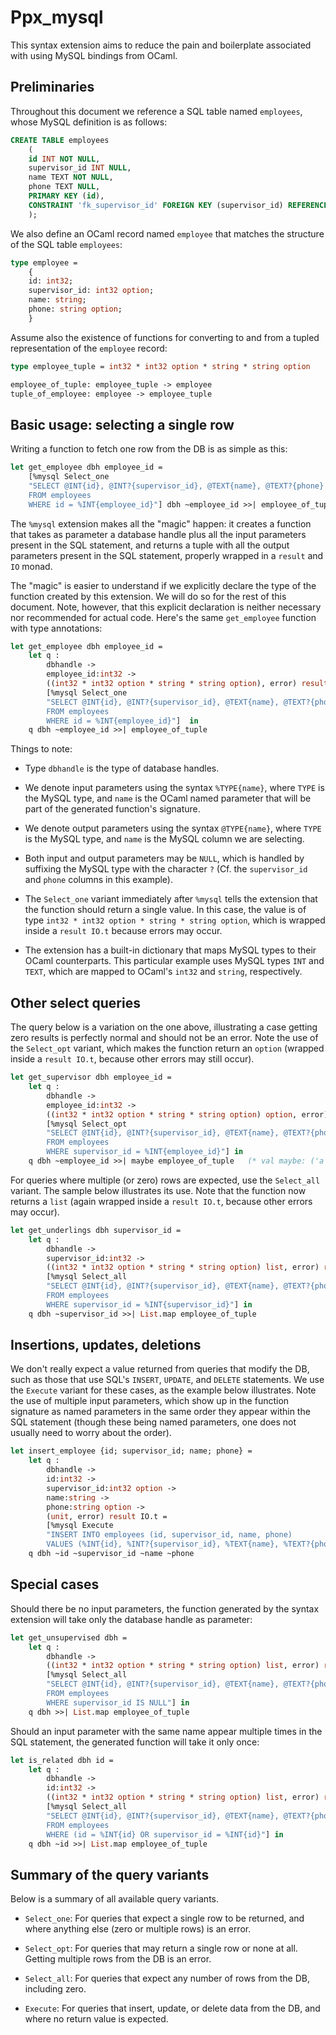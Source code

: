 Ppx_mysql
=========

This syntax extension aims to reduce the pain and boilerplate associated with using
MySQL bindings from OCaml.


Preliminaries
-------------

Throughout this document we reference a SQL table named `employees`, whose MySQL
definition is as follows:

```sql
CREATE TABLE employees
    (
    id INT NOT NULL,
    supervisor_id INT NULL,
    name TEXT NOT NULL,
    phone TEXT NULL,
    PRIMARY KEY (id),
    CONSTRAINT 'fk_supervisor_id' FOREIGN KEY (supervisor_id) REFERENCES employees(id)
    );
```

We also define an OCaml record named `employee` that matches the structure
of the SQL table `employees`:

```ocaml
type employee =
    {
    id: int32;
    supervisor_id: int32 option;
    name: string;
    phone: string option;
    }
```

Assume also the existence of functions for converting to and from a tupled representation
of the `employee` record:

```ocaml
type employee_tuple = int32 * int32 option * string * string option

employee_of_tuple: employee_tuple -> employee
tuple_of_employee: employee -> employee_tuple
```

Basic usage: selecting a single row
-----------------------------------

Writing a function to fetch one row from the DB is as simple as this:

```ocaml
let get_employee dbh employee_id =
    [%mysql Select_one
    "SELECT @INT{id}, @INT?{supervisor_id}, @TEXT{name}, @TEXT?{phone}
    FROM employees
    WHERE id = %INT{employee_id}"] dbh ~employee_id >>| employee_of_tuple
```

The `%mysql` extension makes all the "magic" happen: it creates a function
that takes as parameter a database handle plus all the input parameters
present in the SQL statement, and returns a tuple with all the output
parameters present in the SQL statement, properly wrapped in a `result`
and `IO` monad.

The "magic" is easier to understand if we explicitly declare the type
of the function created by this extension. We will do so for the rest
of this document.  Note, however, that this explicit declaration is
neither necessary nor recommended for actual code.  Here's the same
`get_employee` function with type annotations:

```ocaml
let get_employee dbh employee_id =
    let q :
        dbhandle ->
        employee_id:int32 ->
        ((int32 * int32 option * string * string option), error) result IO.t =
        [%mysql Select_one
        "SELECT @INT{id}, @INT?{supervisor_id}, @TEXT{name}, @TEXT?{phone}
        FROM employees
        WHERE id = %INT{employee_id}"]  in
    q dbh ~employee_id >>| employee_of_tuple
```

Things to note:

 - Type `dbhandle` is the type of database handles.

 - We denote input parameters using the syntax `%TYPE{name}`, where
   `TYPE` is the MySQL type, and `name` is the OCaml named parameter
   that will be part of the generated function's signature.

 - We denote output parameters using the syntax `@TYPE{name}`, where
   `TYPE` is the MySQL type, and `name` is the MySQL column we are
   selecting.

 - Both input and output parameters may be `NULL`, which is handled
   by suffixing the MySQL type with the character `?` (Cf. the
   `supervisor_id` and `phone` columns in this example).

 - The `Select_one` variant immediately after `%mysql` tells the
   extension that the function should return a single value.
   In this case, the value is of type `int32 * int32 option * string * string option`,
   which is wrapped inside a `result IO.t` because errors may occur.

 - The extension has a built-in dictionary that maps MySQL types
   to their OCaml counterparts.  This particular example uses MySQL
   types `INT` and `TEXT`, which are mapped to OCaml's `int32` and
   `string`, respectively.


Other select queries
--------------------

The query below is a variation on the one above, illustrating a case
getting zero results is perfectly normal and should not be an error.
Note the use of the `Select_opt` variant, which makes the function
return an `option` (wrapped inside a `result IO.t`, because other
errors may still occur).

```ocaml
let get_supervisor dbh employee_id =
    let q :
        dbhandle ->
        employee_id:int32 ->
        ((int32 * int32 option * string * string option) option, error) result IO.t =
        [%mysql Select_opt
        "SELECT @INT{id}, @INT?{supervisor_id}, @TEXT{name}, @TEXT?{phone}
        FROM employees
        WHERE supervisor_id = %INT{employee_id}"] in
    q dbh ~employee_id >>| maybe employee_of_tuple   (* val maybe: ('a -> 'b) -> 'a option -> 'b option *)
```

For queries where multiple (or zero) rows are expected, use the `Select_all`
variant.  The sample below illustrates its use.  Note that the function now
returns a `list` (again wrapped inside a `result IO.t`, because other errors
may occur).

```ocaml
let get_underlings dbh supervisor_id =
    let q :
        dbhandle ->
        supervisor_id:int32 ->
        ((int32 * int32 option * string * string option) list, error) result IO.t =
        [%mysql Select_all
        "SELECT @INT{id}, @INT?{supervisor_id}, @TEXT{name}, @TEXT?{phone}
        FROM employees
        WHERE supervisor_id = %INT{supervisor_id}"] in
    q dbh ~supervisor_id >>| List.map employee_of_tuple
```

Insertions, updates, deletions
------------------------------

We don't really expect a value returned from queries that modify the DB,
such as those that use SQL's `INSERT`, `UPDATE`, and `DELETE` statements.
We use the `Execute` variant for these cases, as the example below illustrates.
Note the use of multiple input parameters, which show up in the function
signature as named parameters in the same order they appear within
the SQL statement (though these being named parameters, one does not
usually need to worry about the order).

```ocaml
let insert_employee {id; supervisor_id; name; phone} =
    let q :
        dbhandle ->
        id:int32 ->
        supervisor_id:int32 option ->
        name:string ->
        phone:string option ->
        (unit, error) result IO.t =
        [%mysql Execute
        "INSERT INTO employees (id, supervisor_id, name, phone)
        VALUES (%INT{id}, %INT?{supervisor_id}, %TEXT{name}, %TEXT?{phone}"] in
    q dbh ~id ~supervisor_id ~name ~phone
```

Special cases
-------------

Should there be no input parameters, the function generated by the syntax
extension will take only the database handle as parameter:

```ocaml
let get_unsupervised dbh =
    let q :
        dbhandle ->
        ((int32 * int32 option * string * string option) list, error) result IO.t =
        [%mysql Select_all
        "SELECT @INT{id}, @INT?{supervisor_id}, @TEXT{name}, @TEXT?{phone}
        FROM employees
        WHERE supervisor_id IS NULL"] in
    q dbh >>| List.map employee_of_tuple
```

Should an input parameter with the same name appear multiple times in the
SQL statement, the generated function will take it only once:

```ocaml
let is_related dbh id =
    let q :
        dbhandle ->
        id:int32 ->
        ((int32 * int32 option * string * string option) list, error) result IO.t =
        [%mysql Select_all
        "SELECT @INT{id}, @INT?{supervisor_id}, @TEXT{name}, @TEXT?{phone}
        FROM employees
        WHERE (id = %INT{id} OR supervisor_id = %INT{id}"] in
    q dbh ~id >>| List.map employee_of_tuple
```


Summary of the query variants
-----------------------------

Below is a summary of all available query variants.

 - `Select_one`: For queries that expect a single row to be returned,
   and where anything else (zero or multiple rows) is an error.

 - `Select_opt`: For queries that may return a single row or none at all.
   Getting multiple rows from the DB is an error.

 - `Select_all`: For queries that expect any number of rows from the DB,
   including zero.

 - `Execute`: For queries that insert, update, or delete data from the DB,
   and where no return value is expected.
